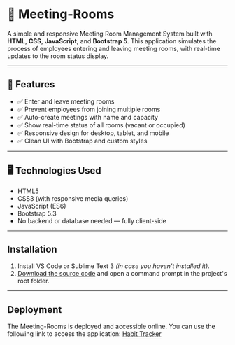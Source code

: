 
# 🏢 Meeting-Rooms

A simple and responsive Meeting Room Management System built with **HTML**, **CSS**, **JavaScript**, and **Bootstrap 5**. This application simulates the process of employees entering and leaving meeting rooms, with real-time updates to the room status display.

---

## 🔧 Features

- ✅ Enter and leave meeting rooms
- ✅ Prevent employees from joining multiple rooms
- ✅ Auto-create meetings with name and capacity
- ✅ Show real-time status of all rooms (vacant or occupied)
- ✅ Responsive design for desktop, tablet, and mobile
- ✅ Clean UI with Bootstrap and custom styles

---

## 🖥️ Technologies Used

- HTML5
- CSS3 (with responsive media queries)
- JavaScript (ES6)
- Bootstrap 5.3
- No backend or database needed — fully client-side

---

## Installation

1. Install VS Code or Sublime Text 3 *(in case you haven't installed it)*.
2. [Download the source code](https://github.com/prem-kumar412/Meeting-Rooms.git) and open a command prompt in the project's root folder.

---

##  Deployment     

The Meeting-Rooms is deployed and accessible online. You can use the following link to access the application: [Habit Tracker](https://prem-kumar412.github.io/Meeting-Rooms/)


